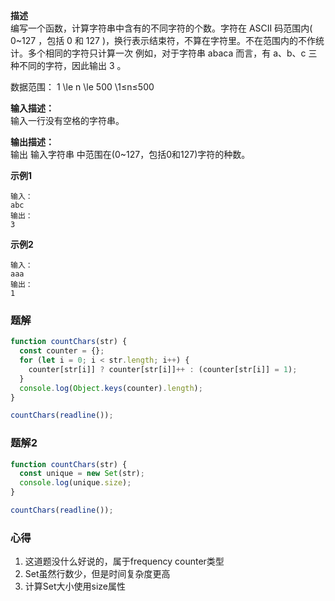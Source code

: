 **描述**  
编写一个函数，计算字符串中含有的不同字符的个数。字符在 ASCII 码范围内( 0~127 ，包括 0 和 127 )，换行表示结束符，不算在字符里。不在范围内的不作统计。多个相同的字符只计算一次
例如，对于字符串 abaca 而言，有 a、b、c 三种不同的字符，因此输出 3 。

数据范围： 1 \le n \le 500 \1≤n≤500 <br>

**输入描述：**  
输入一行没有空格的字符串。

**输出描述：**  
输出 输入字符串 中范围在(0~127，包括0和127)字符的种数。

**示例1**  
```
输入：
abc
输出：
3
```
**示例2**  
```
输入：
aaa
输出：
1
```


### 题解
```js
function countChars(str) {
  const counter = {};
  for (let i = 0; i < str.length; i++) {
    counter[str[i]] ? counter[str[i]]++ : (counter[str[i]] = 1);
  }
  console.log(Object.keys(counter).length);
}

countChars(readline());
```

### 题解2
```js
function countChars(str) {
  const unique = new Set(str);
  console.log(unique.size);
}

countChars(readline());
```

### 心得
1. 这道题没什么好说的，属于frequency counter类型
2. Set虽然行数少，但是时间复杂度更高
3. 计算Set大小使用size属性